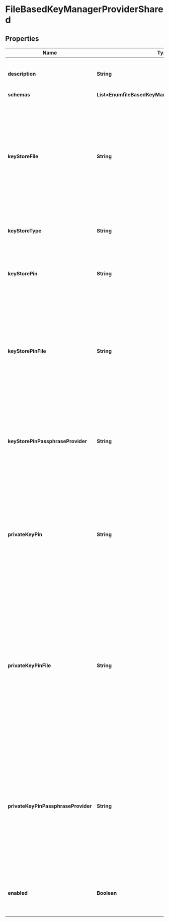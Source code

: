 

# FileBasedKeyManagerProviderShared


## Properties

| Name | Type | Description | Notes |
|------------ | ------------- | ------------- | -------------|
|**description** | **String** | A description for this Key Manager Provider |  [optional] |
|**schemas** | **List&lt;EnumfileBasedKeyManagerProviderSchemaUrn&gt;** |  |  |
|**keyStoreFile** | **String** | Specifies the path to the file that contains the private key information. This may be an absolute path, or a path that is relative to the Directory Server instance root. |  |
|**keyStoreType** | **String** | Specifies the format for the data in the key store file. |  [optional] |
|**keyStorePin** | **String** | Specifies the PIN needed to access the File Based Key Manager Provider. |  [optional] |
|**keyStorePinFile** | **String** | Specifies the path to the text file whose only contents should be a single line containing the clear-text PIN needed to access the File Based Key Manager Provider. |  [optional] |
|**keyStorePinPassphraseProvider** | **String** | The passphrase provider to use to obtain the clear-text PIN needed to access the File Based Key Manager Provider. |  [optional] |
|**privateKeyPin** | **String** | Specifies the clear-text PIN needed to access the File Based Key Manager Provider private key. If no private key PIN is specified the PIN defaults to the key store PIN. |  [optional] |
|**privateKeyPinFile** | **String** | Specifies the path to the text file whose only contents should be a single line containing the clear-text PIN needed to access the File Based Key Manager Provider private key. If no private key PIN is specified the PIN defaults to the key store PIN. |  [optional] |
|**privateKeyPinPassphraseProvider** | **String** | The passphrase provider to use to obtain the clear-text PIN needed to access the File Based Key Manager Provider private key. If no private key PIN is specified the PIN defaults to the key store PIN. |  [optional] |
|**enabled** | **Boolean** | Indicates whether the Key Manager Provider is enabled for use. |  |



